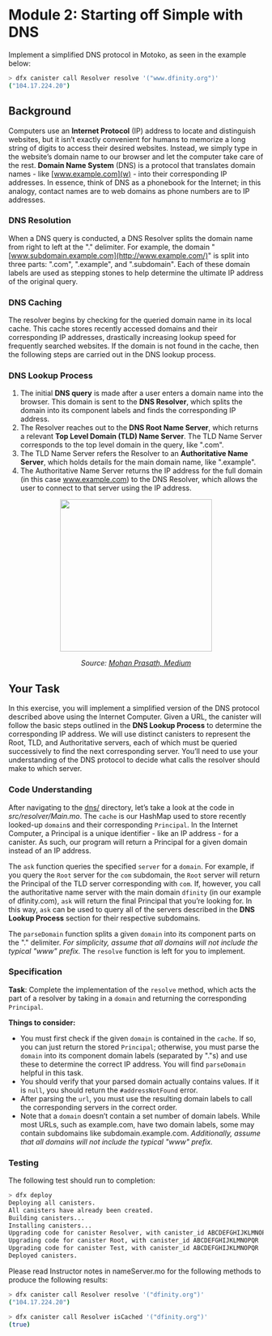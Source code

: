 # Module 2: Starting off Simple with DNS
Implement a simplified DNS protocol in Motoko, as seen in the example below:
```bash
> dfx canister call Resolver resolve '("www.dfinity.org")'
("104.17.224.20")
```

## Background
Computers use an **Internet Protocol** (IP) address to locate and distinguish websites, but it isn’t exactly convenient for humans to memorize a long string of digits to access their desired websites. Instead, we simply type in the website’s domain name to our browser and let the computer take care of the rest. **Domain Name System** (DNS) is a protocol that translates domain names - like [www.example.com](w) - into their corresponding IP addresses. In essence, think of DNS as a phonebook for the Internet; in this analogy, contact names are to web domains as phone numbers are to IP addresses.

### DNS Resolution
When a DNS query is conducted, a DNS Resolver splits the domain name from right to left at the "." delimiter. For example, the domain "[www.subdomain.example.com](http://www.example.com/)" is split into three parts: ".com", ".example", and ".subdomain". Each of these domain labels are used as stepping stones to help determine the ultimate IP address of the original query.

### DNS Caching
The resolver begins by checking for the queried domain name in its local cache. This cache stores recently accessed domains and their corresponding IP addresses, drastically increasing lookup speed for frequently searched websites. If the domain is not found in the cache, then the following steps are carried out in the DNS lookup process.

### DNS Lookup Process
1. The initial **DNS query** is made after a user enters a domain name into the browser. This domain is sent to the **DNS Resolver**, which splits the domain into its component labels and finds the corresponding IP address.
2. The Resolver reaches out to the **DNS Root Name Server**, which returns a relevant **Top Level Domain (TLD) Name Server**. The TLD Name Server corresponds to the top level domain in the query, like ".com".
3. The TLD Name Server refers the Resolver to an **Authoritative Name Server**, which holds details for the main domain name, like ".example".
4. The Authoritative Name Server returns the IP address for the full domain (in this case www.example.com) to the DNS Resolver, which allows the user to connect to that server using the IP address.

<p align="center">
  <img src="https://miro.medium.com/max/1400/1*20lOJctutX1PTdWzYUbbZQ.png" height="300"/>
</p>

<p align="center"> <i> Source: <a href="https://medium.com/@openmohan/dns-basics-and-building-simple-dns-server-in-go-6cb8e1cfe461"> Mohan Prasath, Medium</a></i></p>

## Your Task
In this exercise, you will implement a simplified version of the DNS protocol described above using the Internet Computer. Given a URL, the canister will follow the basic steps outlined in the **DNS Lookup Process** to determine the corresponding IP address. We will use distinct canisters to represent the Root, TLD, and Authoritative servers, each of which must be queried successively to find the next corresponding server.  You’ll need to use your understanding of the DNS protocol to decide what calls the resolver should make to which server.

### Code Understanding
After navigating to the [dns/](./dns) directory, let’s take a look at the code in _src/resolver/Main.mo_. The `cache` is our HashMap used to store recently looked-up `domain`s and their corresponding `Principal`. In the Internet Computer, a Principal is a unique identifier - like an IP address - for a canister. As such, our program will return a Principal for a given domain instead of an IP address.

The `ask` function queries the specified `server` for a `domain`. For example, if you query the `Root` server for the `com` subdomain, the `Root` server will return the Principal of the TLD server corresponding with `com`.  If, however, you call the authoritative name server with the main domain `dfinity` (in our example of dfinity.com),  `ask` will return the final Principal that you’re looking for.  In this way, `ask` can be used to query all of the servers described in the **DNS Lookup Process** section for their respective subdomains.

The `parseDomain` function splits a given `domain` into its component parts on the "." delimiter.  _For simplicity, assume that all domains will not include the typical "www" prefix._ The `resolve` function is left for you to implement.

### Specification
**Task**: Complete the implementation of the `resolve` method, which acts the part of a resolver by taking in a `domain` and returning the corresponding `Principal`. 

**Things to consider:**
* You must first check if the given `domain` is contained in the `cache`. If so, you can just return the stored `Principal`; otherwise, you must parse the `domain` into its component domain labels (separated by "."s) and use these to determine the correct IP address. You will find `parseDomain`  helpful in this task.
* You should verify that your parsed domain actually contains values. If it is `null`, you should return the `#addressNotFound` error.
* After parsing the `url`, you must use the resulting domain labels to call the corresponding servers in the correct order. 
* Note that a `domain` doesn’t contain a set number of domain labels. While most URLs, such as example.com, have two domain labels, some may contain subdomains like subdomain.example.com. _Additionally, assume that all domains will not include the typical "www" prefix._

### Testing
The following test should run to completion:
```bash
> dfx deploy
Deploying all canisters.
All canisters have already been created.
Building canisters...
Installing canisters...
Upgrading code for canister Resolver, with canister_id ABCDEFGHIJKLMNOPQR
Upgrading code for canister Root, with canister_id ABCDEFGHIJKLMNOPQR
Upgrading code for canister Test, with canister_id ABCDEFGHIJKLMNOPQR
Deployed canisters.
```
Please read Instructor notes in nameServer.mo for the following methods to produce the following results:
```bash
> dfx canister call Resolver resolve '("dfinity.org")'
("104.17.224.20")
```
```bash
> dfx canister call Resolver isCached '("dfinity.org")'
(true)
```
